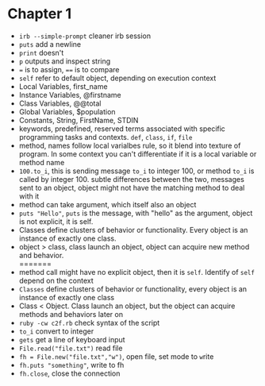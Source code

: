 # Chapter 1

* `irb --simple-prompt` cleaner irb session
* `puts` add a newline
* `print` doesn't
* `p` outputs and inspect string
* `=` is to assign, `==` is to compare
* `self` refer to default object, depending on execution context
* Local Variables, first_name
* Instance Variables, @firstname
* Class Variables, @@total
* Global Variables, $population 
* Constants, String, FirstName, STDIN
* keywords, predefined, reserved terms associated with specific programming tasks and contexts. `def`, `class`, `if`, `file`
* method, names follow local varialbes rule, so it blend into texture of program. In some context you can't differentiate if it is a local variable or method name
* `100.to_i`, this is sending message `to_i` to integer 100, or method `to_i` is called by integer 100. subtle differences between the two, messages sent to an object, object might not have the matching method to deal with it
* method can take argument, which itself also an object
* `puts "Hello"`, `puts` is the message, with "hello" as the argument, object is not explicit, it is self.
* Classes define clusters of behavior or functionality. Every object is an instance of exactly one class. 
* object > class, class launch an object, object can acquire new method and behavior.  
=======
* method call might have no explicit object, then it is `self`. Identify of `self` depend on the context
* `Classes` define clusters of behavior or functionality, every object is an instance of exactly one class
* Class < Object. Class launch an object, but the object can acquire methods and behaviors later on
* `ruby -cw c2f.rb` check syntax of the script
* `to_i` convert to integer
* `gets` get a line of keyboard input
* `File.read("file.txt")` read file
* `fh = File.new("file.txt","w")`, open file, set mode to `w`rite
* `fh.puts "something"`, write to fh
* `fh.close`, close the connection
